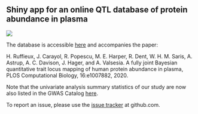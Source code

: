 ## Shiny app for an online QTL database of protein abundance in plasma

[![](https://img.shields.io/badge/doi-10.1371/journal.pcbi.1007882-blue.svg)](https://doi.org/10.1371/journal.pcbi.1007882)

The database is accessible [here](https://hruffieux.shinyapps.io/locus-pqtl-ottawa-diogenes-db/) and accompanies the paper:

H. Ruffieux, J. Carayol, R. Popescu, M. E. Harper, R. Dent, W. H. M. Saris, A. Astrup, A. C. Davison, J. Hager, and A. Valsesia. A fully joint Bayesian quantitative trait locus mapping of human protein abundance in plasma, PLOS Computational Biology, 16:e1007882, 2020.

Note that the univariate analysis summary statistics of our study are now also listed in the GWAS Catalog [here](https://www.ebi.ac.uk/gwas/search?query=32492067).

To report an issue, please use the [issue tracker](https://github.com/hruffieux/shiny-pqtl/issues) at github.com.